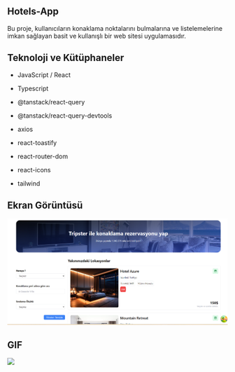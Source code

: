 ## Hotels-App

Bu proje, kullanıcıların konaklama noktalarını bulmalarına ve listelemelerine imkan sağlayan basit ve kullanışlı bir web sitesi uygulamasıdır.

## Teknoloji ve Kütüphaneler

- JavaScript / React

- Typescript

- @tanstack/react-query

- @tanstack/react-query-devtools

- axios

- react-toastify

- react-router-dom

- react-icons

- tailwind

## Ekran Görüntüsü

![](/frontend/hotels-app.png)


## GIF

![](/frontend/hotels-app.gif)
